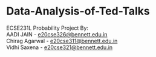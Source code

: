 # Data-Analysis-of-Ted-Talks
ECSE231L Probability Project By: <br>
AADI JAIN - e20cse326@bennett.edu.in<br>
Chirag Agarwal - e20cse311@bennett.edu.in<br>
Vidhi Saxena - e20cse321@bennett.edu.in<br>
